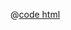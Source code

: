 <DemoWrap>
  <template #header>

### 排序

  </template>
  <template #tip>

在配置列时设定`sorter`以支持对列进行排序。可通过配置`sortOrder`为可排序的列设置默认排序状态。

  <n-alert title="注意" type="warning">

在 Protable 中，若 `sync-route` 不为 `false` 时，可配置 `syncRouteSorter` 让 sort 开启路由同步，如果不配置就不会同步路由。

  </n-alert>

  </template>
  <template #demo>
    <SorterDemo />
  </template>

@[code html](./SorterDemo.vue)

</DemoWrap>
